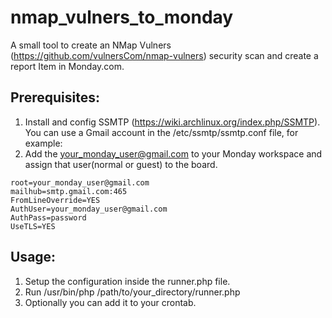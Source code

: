 # nmap_vulners_to_monday

A small tool to create an NMap Vulners (https://github.com/vulnersCom/nmap-vulners) security scan and create a report Item in Monday.com.

## Prerequisites:
1. Install and config SSMTP (https://wiki.archlinux.org/index.php/SSMTP). You can use a Gmail account in the /etc/ssmtp/ssmtp.conf file, for example:
2. Add the your_monday_user@gmail.com to your Monday workspace and assign that user(normal or guest) to the board.
```
root=your_monday_user@gmail.com
mailhub=smtp.gmail.com:465
FromLineOverride=YES
AuthUser=your_monday_user@gmail.com
AuthPass=password
UseTLS=YES
```

## Usage:
1. Setup the configuration inside the runner.php file.
2. Run /usr/bin/php /path/to/your_directory/runner.php
3. Optionally you can add it to your crontab.
